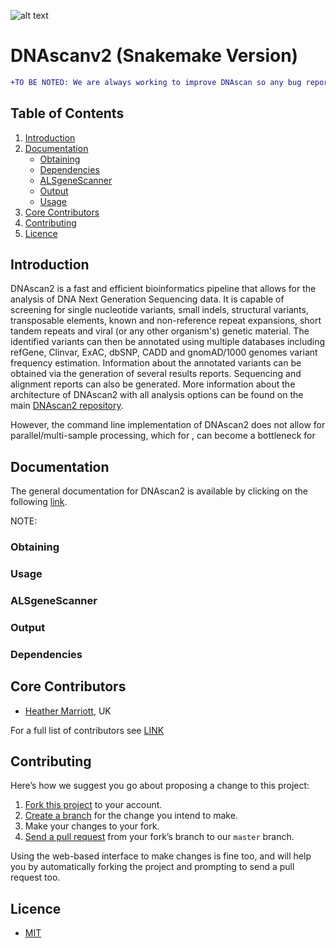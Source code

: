 ![alt text](https://github.com/hevmarriott/DNAscanv2/blob/master/DNAscan_logo.001.jpeg)

# DNAscanv2 (Snakemake Version)
```diff
+TO BE NOTED: We are always working to improve DNAscan so any bug reports, suggestions and general feedback would be highly welcome. 
```
## Table of Contents
1. [Introduction](#introduction)
2. [Documentation](#documentation)
    * [Obtaining](#obtaining)
    * [Dependencies](#dependencies)
    * [ALSgeneScanner](#alsgenescanner)
    * [Output](#output)
    * [Usage](#usage)
3. [Core Contributors](#core-contributors)
4. [Contributing](#contributing)
5. [Licence](#licence)

## Introduction 
DNAscan2 is a fast and efficient bioinformatics pipeline that allows for the analysis of DNA Next Generation Sequencing data. It is capable of screening for single nucleotide variants, small indels, structural variants, transposable elements, known and non-reference repeat expansions, short tandem repeats and viral (or any other organism's) genetic material. The identified variants can then be annotated using multiple databases including refGene, Clinvar, ExAC, dbSNP, CADD and gnomAD/1000 genomes variant frequency estimation. Information about the annotated variants can be obtained via the generation of several results reports. Sequencing and alignment reports can also be generated. More information about the architecture of DNAscan2 with all analysis options can be found on the main [DNAscan2 repository](https://github.com/hevmarriott/DNAscanv2/blob/master/README.md#introduction).

However, the command line implementation of DNAscan2 does not allow for parallel/multi-sample processing, which for , can become a bottleneck for 

## Documentation
The general documentation for DNAscan2 is available by clicking on the following [link](https://github.com/hevmarriott/DNAscanv2/#documentation). 

NOTE: 

### Obtaining

### Usage

### ALSgeneScanner 

### Output

### Dependencies

## Core Contributors
- [Heather Marriott](heather.marriott@kcl.ac.uk), UK

For a full list of contributors see [LINK](https://github.com/hevmarriott/DNAscan2/CONTRIBUTORS.md)

## Contributing

Here’s how we suggest you go about proposing a change to this project:

1. [Fork this project][fork] to your account.
2. [Create a branch][branch] for the change you intend to make.
3. Make your changes to your fork.
4. [Send a pull request][pr] from your fork’s branch to our `master` branch.

Using the web-based interface to make changes is fine too, and will help you
by automatically forking the project and prompting to send a pull request too.

[fork]: https://help.github.com/articles/fork-a-repo/
[branch]: https://help.github.com/articles/creating-and-deleting-branches-within-your-repository
[pr]: https://help.github.com/articles/using-pull-requests/

## Licence
- [MIT](./LICENSE.txt)

